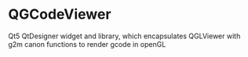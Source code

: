 # QGCodeViewer

Qt5 QtDesigner widget and library, which encapsulates QGLViewer with g2m canon functions to render gcode in openGL

